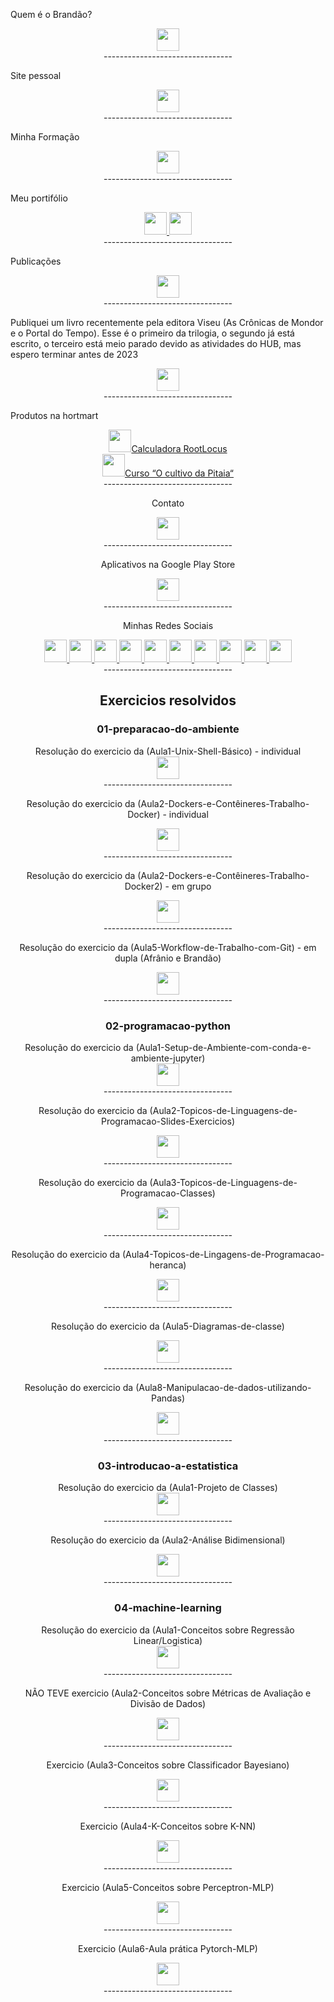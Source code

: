 
Quem é o Brandão?
<div style="text-align: center">
<a href="https://www.uflaniano.com.br/desenvolvedor"><img width="36" height="36" src="https://cdn4.iconfinder.com/data/icons/web-ui-color/128/Account-256.png" alt=""> </a>
<br>--------------------------------<br>
</div>

Site pessoal
<div style="text-align: center">
<a href="https://www.uflaniano.com.br/"><img width="36" height="36" src="https://cdn0.iconfinder.com/data/icons/simpline-mix/64/simpline_47-256.png" alt=""> </a>
<br>--------------------------------<br>
</div>

Minha Formação
<div style="text-align: center">
<a href="https://www.uflaniano.com.br/forma%C3%A7%C3%A3o"><img width="36" height="36" src="https://cdn3.iconfinder.com/data/icons/education-209/64/graduation-square-academic-cap-school-256.png" alt=""> </a>
<br>--------------------------------<br>
</div>

Meu portifólio
<div style="text-align: center">
<a href="https://www.uflaniano.com.br/portfólio"><img width="36" height="36" src="https://cdn0.iconfinder.com/data/icons/job-seeker/256/folder_job_seeker_employee_unemployee_work-256.png" alt=""> </a>
<a href="https://drive.google.com/file/d/1LrGs1VvdRfQOsTU-_xJIbh4qWWXKFyCU/view"><img width="36" height="36" src="https://cdn3.iconfinder.com/data/icons/document-icons-2/30/647710-pdf-256.png" alt=""> </a>
<br>--------------------------------<br>
</div>

Publicações
<div style="text-align: center">
<a href="https://www.uflaniano.com.br/publicações"><img width="36" height="36" src="https://cdn4.iconfinder.com/data/icons/small-n-flat/24/book-256.png" alt=""> </a>
<br>--------------------------------<br>
</div>  

Publiquei um livro recentemente pela editora Viseu (As Crônicas de Mondor e o Portal do Tempo). Esse é o primeiro da trilogia, o segundo já está escrito, o terceiro está meio parado devido as atividades do HUB, mas espero terminar antes de 2023
<div style="text-align: center">
<a href="https://www.eviseu.com/pt/livros/2035/as-cronicas-de-mondor-e-o-portal-do-tempo/"><img width="36" height="36" src="https://cdn4.iconfinder.com/data/icons/small-n-flat/24/book-256.png" alt=""> </a>
<br>--------------------------------<br>
</div>

Produtos na hortmart
<div style="text-align: center">
<a href="https://www.hotmart.com/product/root-locus/K55859934C"><img width="36" height="36" src="https://cdn0.iconfinder.com/data/icons/tuts/256/calculator.png" alt="">Calculadora RootLocus</a>
<div style="text-align: center">
<a href="https://agroaki.kpages.online/cursopitaia"><img width="36" height="36" src="https://cdn1.iconfinder.com/data/icons/fruit-6/128/icon_fruit1-20-256.png" alt="">Curso “O cultivo da Pitaia“ </a>  
<br>--------------------------------<br>
</div>
  
Contato 
<div style="text-align: center">
<a href="mailto:contato@uflaniano.com.br"><img width="36" height="36" src="https://cdn4.iconfinder.com/data/icons/social-media-logos-6/512/112-gmail_email_mail-512.png" alt=""> </a>
<br>--------------------------------<br>
</div>

Aplicativos na Google Play Store 
<div style="text-align: center">
<a href="https://play.google.com/store/apps/developer?id=Uflaniano"><img width="36" height="36" src="https://cdn1.iconfinder.com/data/icons/logotypes/32/android-256.png" alt=""> </a>
<br>--------------------------------<br>
</div>

Minhas Redes Sociais 

<div style="text-align: center">
<a href="http://buscatextual.cnpq.br/buscatextual/visualizacv.do?id=K4817683Y6"><img width="36" height="36" src="https://cdn2.iconfinder.com/data/icons/bitsies/128/EditDocument-512.png" alt=""> </a>
<a href="https://github.com/zolpy"><img width="36" height="36" src="https://cdn3.iconfinder.com/data/icons/social-media-2169/24/social_media_social_media_logo_github_2-512.png" alt=""> </a>
<a href="https://www.linkedin.com/in/luiz-carlos-brand%C3%A3o-junior-605b94b1/"><img width="36" height="36" src="https://cdn2.iconfinder.com/data/icons/social-media-2285/512/1_Linkedin_unofficial_colored_svg-512.png" alt=""> </a>
<a href="https://twitter.com/uflaniano"><img width="36" height="36" src="https://cdn2.iconfinder.com/data/icons/social-media-2285/512/1_Twitter3_colored_svg-512.png" alt=""> </a>
<a href="https://www.facebook.com/uflaniano"><img width="36" height="36" src="https://cdn1.iconfinder.com/data/icons/logotypes/32/square-facebook-512.png" alt=""> </a>
<a href="https://www.instagram.com/uflaniano/"><img width="36" height="36" src="https://cdn2.iconfinder.com/data/icons/social-media-applications/64/social_media_applications_3-instagram-512.png" alt=""> </a>
<a href="https://br.pinterest.com/uflaniano/"><img width="36" height="36" src="https://cdn2.iconfinder.com/data/icons/2018-social-media-app-logos/1000/2018_social_media_popular_app_logo_pinterest-512.png" alt=""> </a>
<a href="https://www.tiktok.com/@uflaniano"><img width="36" height="36" src="https://cdn4.iconfinder.com/data/icons/logos-brands-in-colors/2840/tiktok-logo-512.png" alt=""> </a>
<a href="https://www.youtube.com/channel/UCc6XH0e8US45u5IkoF6Ul0A"><img width="36" height="36" src="https://cdn4.iconfinder.com/data/icons/socialcones/508/YouTube-512.png" alt=""> </a>
<a href="https://hub.docker.com/u/uflaniano"><img width="36" height="36" src="https://cdn3.iconfinder.com/data/icons/social-media-2169/24/social_media_social_media_logo_docker-512.png" alt=""> </a>
 <br>--------------------------------<br>
</div>
  
<h2>Exercicios resolvidos </h2>
<h3>01-preparacao-do-ambiente</h3>
Resolução do exercicio da (Aula1-Unix-Shell-Básico) - individual
<div style="text-align: center">
<a href="https://github.com/zolpy/01-preparacao-do-ambiente/tree/main/Repostas"><img width="36" height="36" src="https://cdn2.iconfinder.com/data/icons/superglyph-os/30/linux-256.png" alt=""> </a>
<br>--------------------------------<br>
</div>  
  
Resolução do exercicio da (Aula2-Dockers-e-Contêineres-Trabalho-Docker) - individual
<div style="text-align: center">
<a href="https://hub.docker.com/r/uflaniano/agora_vai"><img width="36" height="36" src="https://cdn1.iconfinder.com/data/icons/social-media-2106/24/social_media_social_media_logo_docker-256.png" alt=""> </a>
<br>--------------------------------<br>
</div>

Resolução do exercicio da (Aula2-Dockers-e-Contêineres-Trabalho-Docker2) - em grupo
<div style="text-align: center">
<a href="https://hub.docker.com/r/uflaniano/team3"><img width="36" height="36" src="https://cdn3.iconfinder.com/data/icons/social-media-2169/24/social_media_social_media_logo_docker-256.png" alt=""> </a>
<br>--------------------------------<br>
</div>  
  
Resolução do exercicio da (Aula5-Workflow-de-Trabalho-com-Git) - em dupla (Afrânio e Brandão)
<div style="text-align: center">
<a href="https://github.com/zolpy/aula5-Workflow-de-Trabalho-com-Git-exercicios/tree/master"><img width="36" height="36" src="https://cdn0.iconfinder.com/data/icons/citycons/150/Citycons_plane-256.png" alt=""> </a>
<br>--------------------------------<br>
</div>  


  <h3>02-programacao-python</h3>  
  Resolução do exercicio da (Aula1-Setup-de-Ambiente-com-conda-e-ambiente-jupyter)
<div style="text-align: center">
<a href="https://github.com/zolpy/Hub-ia-senai-londrina-pr/tree/main/02-programacao-python/exercicios_resolvidos/Aula1-Setup-de-Ambiente-com-conda-e-ambiente-jupyter"><img width="36" height="36" src="https://cdn3.iconfinder.com/data/icons/logos-and-brands-adobe/512/267_Python-256.png" alt=""> </a>
<br>--------------------------------<br>
</div>  

Resolução do exercicio da (Aula2-Topicos-de-Linguagens-de-Programacao-Slides-Exercicios)
<div style="text-align: center">
<a href="https://github.com/zolpy/Hub-ia-senai-londrina-pr/tree/main/02-programacao-python/exercicios_resolvidos/Aula2-Topicos-de-Linguagens-de-Programacao-Slides-Exercicios"><img width="36" height="36" src="https://cdn3.iconfinder.com/data/icons/logos-and-brands-adobe/512/267_Python-256.png" alt=""> </a>
<br>--------------------------------<br>
</div>  

Resolução do exercicio da (Aula3-Topicos-de-Linguagens-de-Programacao-Classes)
<div style="text-align: center">
<a href="https://github.com/zolpy/Hub-ia-senai-londrina-pr/tree/main/02-programacao-python/exercicios_resolvidos/Aula3-Topicos-de-Linguagens-de-Programacao"><img width="36" height="36" src="https://cdn3.iconfinder.com/data/icons/logos-and-brands-adobe/512/267_Python-256.png" alt=""> </a>
<br>--------------------------------<br>
</div>  


Resolução do exercicio da (Aula4-Topicos-de-Lingagens-de-Programacao-heranca)
<div style="text-align: center">
<a href="https://github.com/zolpy/Hub-ia-senai-londrina-pr/tree/main/02-programacao-python/exercicios_resolvidos/Aula4-Topicos-de-Lingagens-de-Programacao-heranca"><img width="36" height="36" src="https://cdn3.iconfinder.com/data/icons/logos-and-brands-adobe/512/267_Python-256.png" alt=""> </a>
<br>--------------------------------<br>
</div>  


Resolução do exercicio da (Aula5-Diagramas-de-classe)
<div style="text-align: center">
<a href="https://github.com/zolpy/Hub-ia-senai-londrina-pr/tree/main/02-programacao-python/exercicios_resolvidos/Aula5-Diagramas-de-classe"><img width="36" height="36" src="https://cdn4.iconfinder.com/data/icons/infographics-chart-3/512/5-256.png" alt=""> </a>
<br>--------------------------------<br>
</div>  



Resolução do exercicio da (Aula8-Manipulacao-de-dados-utilizando-Pandas)
<div style="text-align: center">
<a href="https://github.com/zolpy/Hub-ia-senai-londrina-pr/tree/main/02-programacao-python/exercicios_resolvidos/Aula8-Manipulacao-de-dados-utilizando-Pandas"><img width="36" height="36" src="https://cdn-icons-png.flaticon.com/512/375/375141.png" alt=""> </a>
<br>--------------------------------<br>
</div>  

<h3>03-introducao-a-estatistica</h3>  
Resolução do exercicio da (Aula1-Projeto de Classes)
<div style="text-align: center">
<a href="https://github.com/zolpy/Hub-ia-senai-londrina-pr/tree/main/03-introducao-a-estatistica/exercicios/aula1"><img width="36" height="36" src="https://www.pngkey.com/png/full/481-4819402_nasa-logo-png-transparent-logo-nasa-hd-png.png" alt=""> </a>
<br>--------------------------------<br>
</div>  
  
Resolução do exercicio da (Aula2-Análise Bidimensional)
<div style="text-align: center">
<a href="https://github.com/zolpy/Hub-ia-senai-londrina-pr/tree/main/03-introducao-a-estatistica/exercicios/aula2"><img width="36" height="36" src="https://tmfilho.github.io/pyestbook/_static/logo-arte.png" alt=""> </a>
<br>--------------------------------<br>
</div>  
  
 <h3>04-machine-learning</h3>  
Resolução do exercicio da (Aula1-Conceitos sobre Regressão Linear/Logistica)
<div style="text-align: center">
<a href="https://github.com/zolpy/Hub-ia-senai-londrina-pr/tree/main/04-machine-learning/exercicios/aula1"><img width="36" height="36" src="https://cdn-icons-png.flaticon.com/512/2103/2103640.png" alt=""> </a>
<br>--------------------------------<br>
</div>   
  
  
NÃO TEVE exercicio (Aula2-Conceitos sobre Métricas de Avaliação e Divisão de Dados)
<div style="text-align: center">
<a href="https://github.com/zolpy/Hub-ia-senai-londrina-pr/tree/main/04-machine-learning/exercicios/aula2"><img width="36" height="36" src="https://contentools.com.br/wp-content/uploads/2016/02/manufacturing-metrics.jpg" alt=""> </a>
<br>--------------------------------<br>
</div>   

 Exercicio (Aula3-Conceitos sobre Classificador Bayesiano)
<div style="text-align: center">
<a href="https://github.com/zolpy/Hub-ia-senai-londrina-pr/tree/main/04-machine-learning/exercicios/aula3"><img width="36" height="36" src="https://cdn.shortpixel.ai/spai/w_912+q_+ret_img+to_webp/https://iaexpert.academy/wp-content/uploads/2019/04/image-10.png" alt=""> </a>
<br>--------------------------------<br>
</div>   
  
 Exercicio (Aula4-K-Conceitos sobre K-NN)
<div style="text-align: center">
<a href="https://github.com/zolpy/Hub-ia-senai-londrina-pr/blob/main/04-machine-learning/exercicios/aula4"><img width="36" height="36" src="https://www.researchgate.net/publication/301299690/figure/fig8/AS:362163605655552@1463357940708/KNN-algorithm-diagram.png" alt=""> </a>
<br>--------------------------------<br>
</div>     

 Exercicio (Aula5-Conceitos sobre Perceptron-MLP)
<div style="text-align: center">
<a href="https://github.com/zolpy/Hub-ia-senai-londrina-pr/blob/main/04-machine-learning/exercicios/aula5"><img width="36" height="36" src="https://www.pyimagedata.com/wp-content/uploads/2020/10/Cover.jpg" alt=""> </a>
<br>--------------------------------<br>
</div>     

 Exercicio (Aula6-Aula prática Pytorch-MLP)
<div style="text-align: center">
<a href="https://github.com/zolpy/Hub-ia-senai-londrina-pr/blob/main/04-machine-learning/exercicios/aula6"><img width="36" height="36" src="https://pytorch.org/assets/images/pytorch-logo.png" alt=""> </a>
<br>--------------------------------<br>
</div>     

  
  
